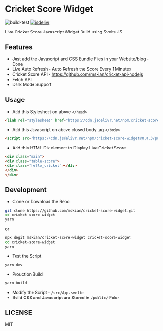 # Cricket Score Widget

![build-test](https://github.com/mskian/cricket-score-widget/workflows/build-test/badge.svg) [![jsdelivr](https://data.jsdelivr.com/v1/package/npm/cricket-score-widget/badge)](https://www.jsdelivr.com/package/npm/cricket-score-widget)  

Live Cricket Score Javascript Widget Build using Svelte JS.  

## Features

- Just add the Javascript and CSS Bundle Files in your Website/blog - Done
- Live Auto Refresh - Auto Refresh the Score Every 1 Minutes
- Cricket Score API - <https://github.com/mskian/cricket-api-nodejs>
- Fetch API
- Dark Mode Support  

## Usage

- Add this Stylesheet on above `</head>`

```html
<link rel="stylesheet" href="https://cdn.jsdelivr.net/npm/cricket-score-widget@0.0.3/public/build/bundle.css" integrity="sha256-XGJFGWiCflTi12RTiNJsWtaktxn7ofkU5mbd7/WkgF0=" crossorigin="anonymous">
```

- Add this Javascript on above closed body tag `</body>`

```html
<script src="https://cdn.jsdelivr.net/npm/cricket-score-widget@0.0.3/public/build/bundle.js" integrity="sha256-M/47VY2JuRbIv2/rOvjQTsk9mkUO8PzV5U6w6J9Op54=" crossorigin="anonymous"></script>
```

- Add this HTML Div element to Display Live Cricket Score

```html
<div class="main">
<div class="table-score">
<div class="hello_cricket"></div>
</div>
</div>
```

## Development

- Clone or Download the Repo

```sh
git clone https://github.com/mskian/cricket-score-widget.git
cd cricket-score-widget
yarn
```

or

```sh
npx degit mskian/cricket-score-widget cricket-score-widget
cd cricket-score-widget
yarn
```

- Test the Script

```sh
yarn dev
```

- Prouction Build

```sh
yarn build
```

- Modify the Script - `/src/App.svelte`
- Build CSS and Javascript are Stored in `/public/` Foler

## LICENSE

MIT
